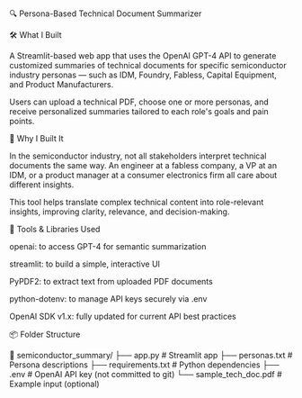 🔍 Persona-Based Technical Document Summarizer


🛠️ What I Built

A Streamlit-based web app that uses the OpenAI GPT-4 API to generate customized summaries of technical documents for specific semiconductor industry personas — such as IDM, Foundry, Fabless, Capital Equipment, and Product Manufacturers.

Users can upload a technical PDF, choose one or more personas, and receive personalized summaries tailored to each role's goals and pain points.



🎯 Why I Built It

In the semiconductor industry, not all stakeholders interpret technical documents the same way. An engineer at a fabless company, a VP at an IDM, or a product manager at a consumer electronics firm all care about different insights.

This tool helps translate complex technical content into role-relevant insights, improving clarity, relevance, and decision-making.



🧰 Tools & Libraries Used

openai: to access GPT-4 for semantic summarization

streamlit: to build a simple, interactive UI

PyPDF2: to extract text from uploaded PDF documents

python-dotenv: to manage API keys securely via .env

OpenAI SDK v1.x: fully updated for current API best practices


📦 Folder Structure

📁 semiconductor_summary/ 
├── app.py # Streamlit app 
├── personas.txt # Persona descriptions 
├── requirements.txt # Python dependencies 
├── .env # OpenAI API key (not committed to git) 
└── sample_tech_doc.pdf # Example input (optional)
